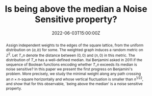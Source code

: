 ---
title: Is being above the median a Noise Sensitive property?
show_date: false
share: false

event: 2022 CRM-PIMS Summer School in Probability
event_url: https://personal.math.ubc.ca/~angel/ssprob22/

location: Vancouver

summary: We consider the study of Noise Sensitivity for First Passage Percolation.
abstract: "Assign independent weights to the edges of the square lattice, from the uniform distribution on ${\\{a,b\\}}$ for some. The weighted graph induces a random metric on ${\\mathbb{Z}^2}$. Let $T\\_{n}$ denote the distance between ${(0,0)}$ and ${(n,0)}$ in this metric. The distribution of $T\\_{n}$ has a well-defined median. Itai Benjamini asked in 2011 if the sequence of Boolean functions encoding whether $T\\_{n}$ exceeds its median is noise sensitive? In this paper we present the first progress on Benjamini's problem. More precisely, we study the minimal weight along any path crossing an ${n\\times n}$-square horizontally and whose vertical fluctuation is smaller than ${n^{1/22}}$, and show that for this observable, `being above the median' is a noise sensitive property."

# Talk start and end times.
#   End time can optionally be hidden by prefixing the line with `#`.
date: '2022-06-03T15:00:00Z'
date_end: '2022-06-03T15:30:00Z'
all_day: false
reading_time: false

authors:
  - admin

tags: []

# Is this a featured talk? (true/false)
featured: false
---